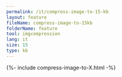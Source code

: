 ```yaml
---
permalink: /it/compress-image-to-15-kb
layout: feature
fileName: compress-image-to-15kb
folderName: feature
tool: imgcompression
lang: it
size: 15
type: kb
---
```


{%- include compress-image-to-X.html -%}
